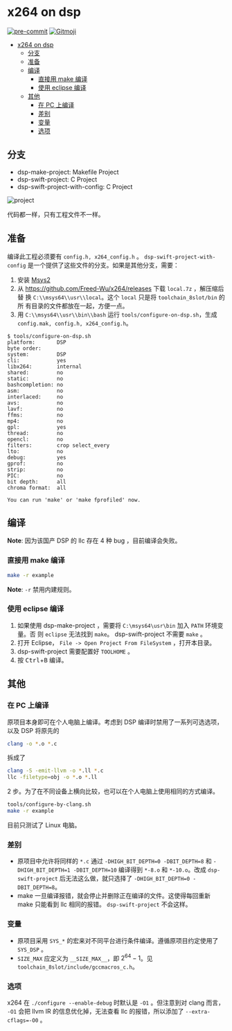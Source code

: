 # x264 on dsp

[![pre-commit](https://img.shields.io/badge/pre--commit-enabled-brightgreen?logo=pre-commit&logoColor=white)](https://github.com/pre-commit/pre-commit)
[![Gitmoji](https://img.shields.io/badge/gitmoji-%20%F0%9F%98%9C%20%F0%9F%98%8D-FFDD67.svg?style=flat-square)](https://gitmoji.dev)

<!-- mdformat-toc start --slug=github --no-anchors --maxlevel=6 --minlevel=1 -->

- [x264 on dsp](#x264-on-dsp)
  - [分支](#%E5%88%86%E6%94%AF)
  - [准备](#%E5%87%86%E5%A4%87)
  - [编译](#%E7%BC%96%E8%AF%91)
    - [直接用 make 编译](#%E7%9B%B4%E6%8E%A5%E7%94%A8-make-%E7%BC%96%E8%AF%91)
    - [使用 eclipse 编译](#%E4%BD%BF%E7%94%A8-eclipse-%E7%BC%96%E8%AF%91)
  - [其他](#%E5%85%B6%E4%BB%96)
    - [在 PC 上编译](#%E5%9C%A8-pc-%E4%B8%8A%E7%BC%96%E8%AF%91)
    - [差别](#%E5%B7%AE%E5%88%AB)
    - [变量](#%E5%8F%98%E9%87%8F)
    - [选项](#%E9%80%89%E9%A1%B9)

<!-- mdformat-toc end -->

## 分支

- dsp-make-project: Makefile Project
- dsp-swift-project: C Project
- dsp-swift-project-with-config: C Project

![project](https://user-images.githubusercontent.com/32936898/149669510-ea26781a-cd6f-4167-b802-bc44f3c1c923.png)

代码都一样，只有工程文件不一样。

## 准备

编译此工程必须要有 `config.h, x264_config.h` 。 `dsp-swift-project-with-config`
是一个提供了这些文件的分支。如果是其他分支，需要：

1. 安装 [Msys2](https://www.msys2.org/)
2. 从 <https://github.com/Freed-Wu/x264/releases> 下载 `local.7z` ，解压缩后替
   换 `C:\\msys64\\usr\\local`。这个 `local` 只是将 `toolchain_8slot/bin` 的所
   有目录的文件都放在一起，方便一点。
3. 用 `C:\\msys64\\usr\\bin\\bash` 运行 `tools/configure-on-dsp.sh`，生成
   `config.mak, config.h, x264_config.h`。

```shell
$ tools/configure-on-dsp.sh
platform:       DSP
byte order:
system:         DSP
cli:            yes
libx264:        internal
shared:         no
static:         no
bashcompletion: no
asm:            no
interlaced:     no
avs:            no
lavf:           no
ffms:           no
mp4:            no
gpl:            yes
thread:         no
opencl:         no
filters:        crop select_every
lto:            no
debug:          yes
gprof:          no
strip:          no
PIC:            no
bit depth:      all
chroma format:  all

You can run 'make' or 'make fprofiled' now.
```

## 编译

**Note**: 因为该国产 DSP 的 llc 存在 4 种 bug ，目前编译会失败。

### 直接用 make 编译

```bash
make -r example
```

**Note**: `-r` 禁用内建规则。

### 使用 eclipse 编译

<!-- markdownlint-disable no-inline-html -->

1. 如果使用 dsp-make-project ，需要将 `C:\msys64\usr\bin` 加入 `PATH` 环境变量。否
   则 `eclipse` 无法找到 `make`。 dsp-swift-project 不需要 `make` 。
2. 打开 Eclipse， `File -> Open Project From FileSystem` ，打开本目录。
3. dsp-swift-project 需要配置好 `TOOLHOME` 。
4. 按 <kbd>Ctrl</kbd>+<kbd>B</kbd> 编译。

<!-- markdownlint-enable no-inline-html -->

## 其他

### 在 PC 上编译

原项目本身即可在个人电脑上编译。考虑到 DSP 编译时禁用了一系列可选选项，以及 DSP
将原先的

```bash
clang -o *.o *.c
```

拆成了

```bash
clang -S -emit-llvm -o *.ll *.c
llc -filetype=obj -o *.o *.ll
```

2 步。为了在不同设备上横向比较，也可以在个人电脑上使用相同的方式编译。

```bash
tools/configure-by-clang.sh
make -r example
```

目前只测试了 Linux 电脑。

### 差别

- 原项目中允许将同样的 `*.c` 通过 `-DHIGH_BIT_DEPTH=0 -DBIT_DEPTH=8` 和
  `-DHIGH_BIT_DEPTH=1 -DBIT_DEPTH=10` 编译得到 `*-8.o` 和 `*-10.o`。改成
  `dsp-swift-project` 后无法这么做，就只选择了 `-DHIGH_BIT_DEPTH=0 -DBIT_DEPTH=8`。
- make 一旦编译报错，就会停止并删除正在编译的文件。这使得每回重新 make 只能看到
  llc 相同的报错。 `dsp-swift-project` 不会这样。

### 变量

- 原项目采用 `SYS_*` 的宏来对不同平台进行条件编译。遵循原项目约定使用了
  `SYS_DSP` 。
- `SIZE_MAX` 应定义为 `__SIZE_MAX__`，即 $2^{64} - 1$。见
  `toolchain_8slot/include/gccmacros_c.h`。

### 选项

x264 在 `./configure --enable-debug` 时默认是 `-O1` 。但注意到对 clang 而言，
`-O1` 会把 llvm IR 的信息优化掉，无法查看 llc 的报错，所以添加了
`--extra-cflags=-O0` 。
